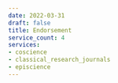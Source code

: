 ```yaml
---
date: 2022-03-31
draft: false
title: Endorsement
service_count: 4
services:
- coscience
- classical_research_journals
- episcience
---
```



